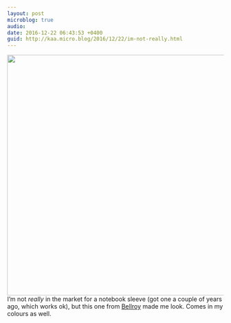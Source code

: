 ```yaml
---
layout: post
microblog: true
audio: 
date: 2016-12-22 06:43:53 +0400
guid: http://kaa.micro.blog/2016/12/22/im-not-really.html
---
```

<img src="https://micro.kaa.bz/uploads/2018/c9017cf177.jpg" alt="" width="840" height="560" class="alignnone size-full wp-image-26" /> I’m not <em>really</em> in the market for a notebook sleeve (got one a couple of years ago, which works ok), but this one from <a href="https://bellroy.com/products/notebook-cover/blue_steel">Bellroy</a> made me look. Comes in my colours as well.
